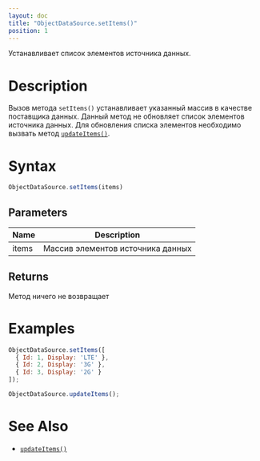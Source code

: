 ```yaml
---
layout: doc
title: "ObjectDataSource.setItems()"
position: 1
---
```


Устанавливает список элементов источника данных.

# Description

Вызов метода `setItems()` устанавливает указанный массив в качестве поставщика данных. Данный метод
не обновляет список элементов источника данных. Для обновления списка элементов необходимо вызвать
метод [`updateItems()`](../../BaseDataSource/BaseDataSource.updateItems/).

# Syntax

```js
ObjectDataSource.setItems(items)
```

## Parameters

|Name|Description|
|----|-----------|
|items|Массив элементов источника данных|

## Returns

Метод ничего не возвращает

# Examples

```js
ObjectDataSource.setItems([
  { Id: 1, Display: 'LTE' },
  { Id: 2, Display: '3G' },
  { Id: 3, Display: '2G' }
]);

ObjectDataSource.updateItems();
```

# See Also

* [`updateItems()`](../../BaseDataSource/BaseDataSource.updateItems/)
